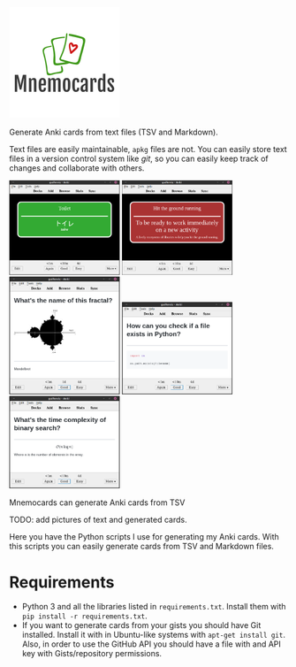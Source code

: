 
<img src="doc/logo.png" width="200">

Generate Anki cards from text files (TSV and Markdown).

Text files are easily maintainable, `apkg` files are not.
You can easily store text files in a version control system like *git*, so you
can easily keep track of changes and collaborate with others.

<img src="doc/vocabulary_card.png" width="200">
<img src="doc/expression_card.png" width="200">
<img src="doc/markdown_img_card.png" width="200">
<img src="doc/markdown_code_card.png" width="200">
<img src="doc/markdown_math_card.png" width="200">

Mnemocards can generate Anki cards from TSV

TODO: add pictures of text and generated cards.

Here you have the Python scripts I use for generating my Anki cards.
With this scripts you can easily generate cards from TSV and Markdown files.


# Requirements

* Python 3 and all the libraries listed in `requirements.txt`.
Install them with `pip install -r requirements.txt`.
* If you want to generate cards from your gists you should have Git installed.
Install it with in Ubuntu-like systems with `apt-get install git`.
Also, in order to use the GitHub API you should have a file with and API key
with Gists/repository permissions.

